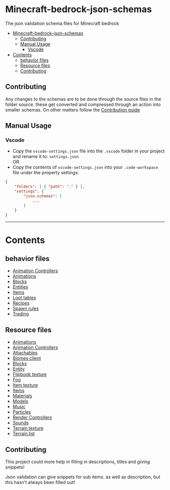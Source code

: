 # Minecraft-bedrock-json-schemas

The json validation schema files for Minecraft bedrock

- [Minecraft-bedrock-json-schemas](#minecraft-bedrock-json-schemas)
	- [Contributing](#contributing)
	- [Manual Usage](#manual-usage)
		- [Vscode](#vscode)
- [Contents](#contents)
	- [behavior files](#behavior-files)
	- [Resource files](#resource-files)
	- [Contributing](#contributing-1)

## Contributing

Any changes to the schemas are to be done through the source files in the folder source. these get converted and compressed through an action into smaller schemas. On other matters
follow the [Contribution guide](CONTRIBUTING.md)

## Manual Usage

### Vscode

- Copy the `vscode-settings.json` file into the `.vscode` folder in your project and rename it to: `settings.json`  
  OR
- Copy the contents of `vscode-settings.json` into your `.code-workspace` file under the property settings:

```json
{
	"folders": [ { "path": "." } ],
	"settings": {
		"json.schemas": [
			...
		]
	}
}
```

---

# Contents

## behavior files

- [Animation Controllers](behavior/animation_controllers/animation_controller.json)
- [Animations](behavior/animations/animations.json)
- [Blocks](behavior/blocks/blocks.json)
- [Entities](behavior/entities/entities.json)
- [Items](behavior/items/items.json)
- [Loot tables](behavior/loot_tables/loot_tables.json)
- [Recipes](behavior/recipes/recipes.json)
- [Spawn rules](behavior/spawn_rules/spawn_rules.json)
- [Trading](behavior/trading/trading.json)

## Resource files

- [Animations](resource/animations/animations.json)
- [Animation Controllers](resource/animation_controllers/animation_controller.json)
- [Attachables](resource/attachables/attachables.json)
- [Biomes client](resource/biomes_client.json)
- [Blocks](resource/blocks.json)
- [Entity](resource/entity/entities.json)
- [Flipbook texture](resource/textures/flipbook_textures.json)
- [Fog](resource/fog/fog.json)
- [Item texture](resource/textures/item_texture.json)
- [Items](resource/items/items.json)
- [Materials](resource/materials/materials.json)
- [Models](resource/models/entity/model_entity.json)
- [Music](resource/sounds/music_definitions.json)
- [Particles](resource/particles/particles.json)
- [Render Controllers](resource/render_controllers/render_controllers.json)
- [Sounds](resource/sounds/sound_definitions.json)
- [Terrain texture](resource/textures/terrain_texture.json)
- [Terrain list](resource/textures/texture_list.json)

## Contributing

This project could more help in filling in descriptions, titles and giving snippets!

Json validation can give snippets for sub items. as well as description, but this hasn't always been filled out!
